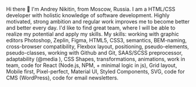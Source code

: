 Hi there 👋
I'm Andrey Nikitin, from Moscow, Russia.
 I am a HTML/CSS developer with holistic knowledge of software development. Highly motivated, strong ambition and regular work improves me to become better and better every day. I'd like to find great team, where I will be able to realize my potential and apply my skills.
 My skills: working with graphic editors Photoshop, Zeplin, Figma, HTML5, CSS3, semantics, BEM-naming, cross-browser compatibility, Flexbox layout, positioning, pseudo-elements, pseudo-classes, working with Github and Git, SAAS/SCSS preprocessor, adaptability (@media ), CSS Shapes, transformations, animations, work in team, code for React (Node.js, NPM, + minimal logic in js), Grid layout, Mobile first, Pixel-perfect, Material UI, Styled Components, SVG, code for CMS (WordPress), code for email newsletters.
